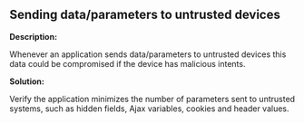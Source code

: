 
Sending data/parameters to untrusted devices
-------

**Description:**

Whenever an application sends data/parameters to untrusted devices this data could be 
compromised if the device has malicious intents.


**Solution:**

Verify the application minimizes the number of parameters sent to untrusted systems, 
such as hidden fields, Ajax variables, cookies and header values.

	